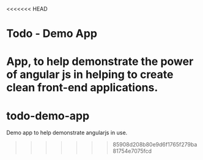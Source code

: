 <<<<<<< HEAD
# Todo - Demo App

App, to help demonstrate the power of angular js in helping to create clean front-end applications.
=======
todo-demo-app
=============

Demo app to help demonstrate angularjs in use.
>>>>>>> 85908d208b80e9d6f1765f279ba81754e7075fcd
